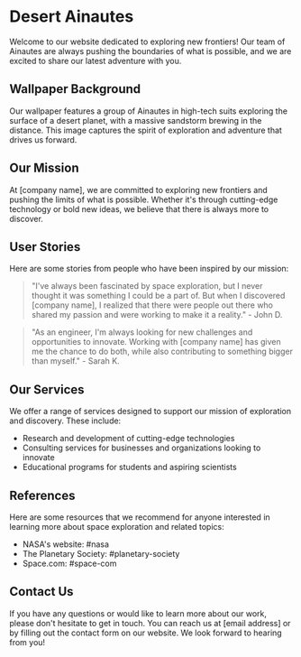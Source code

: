 <!--font:Montserrat-->

# Desert Ainautes

Welcome to our website dedicated to exploring new frontiers! Our team of Ainautes are always pushing the boundaries of what is possible, and we are excited to share our latest adventure with you.

## Wallpaper Background

Our wallpaper features a group of Ainautes in high-tech suits exploring the surface of a desert planet, with a massive sandstorm brewing in the distance. This image captures the spirit of exploration and adventure that drives us forward.

## Our Mission

At [company name], we are committed to exploring new frontiers and pushing the limits of what is possible. Whether it's through cutting-edge technology or bold new ideas, we believe that there is always more to discover.

## User Stories

Here are some stories from people who have been inspired by our mission:

> "I've always been fascinated by space exploration, but I never thought it was something I could be a part of. But when I discovered [company name], I realized that there were people out there who shared my passion and were working to make it a reality." - John D.

> "As an engineer, I'm always looking for new challenges and opportunities to innovate. Working with [company name] has given me the chance to do both, while also contributing to something bigger than myself." - Sarah K.

## Our Services

We offer a range of services designed to support our mission of exploration and discovery. These include:

-   Research and development of cutting-edge technologies
-   Consulting services for businesses and organizations looking to innovate
-   Educational programs for students and aspiring scientists

## References

Here are some resources that we recommend for anyone interested in learning more about space exploration and related topics:

-   NASA's website: #nasa
-   The Planetary Society: #planetary-society
-   Space.com: #space-com

## Contact Us

If you have any questions or would like to learn more about our work, please don't hesitate to get in touch. You can reach us at [email address] or by filling out the contact form on our website. We look forward to hearing from you!

<!--

Write me content for website with wallpaper which alt text is:

"A group of Ainautes in high-tech suits exploring the surface of a desert planet, with a massive sandstorm brewing in the distance."

The name/title of the page should not be 1:1 copy of the alt text but rather a real content of the website which is using this wallpaper.

- Use markdown format
- Start with heading
- Heading should be short and concise
- The content should look like a real website
- The website should not be about the wallpaper, wallpaper is just a related background
- Heading should be contain work "wallpaper" or "background"
- Include real sections like references, contact, user stories, etc. use things relevant to the page purpose.
- Feel free to use structure like headings, bullets, numbering, blockquotes, paragraphs, horizontal lines, etc.
- You can use formatting like bold or _italic_
- You can include UTF-8 emojis
- Links should be only #hash anchors (and you can refer to the document itself)
- Do not include images


---


# Exploring New Frontiers: Ainautes on a Desert Planet

Welcome to our website dedicated to exploring new frontiers! Our team of Ainautes are always pushing the boundaries of what is possible, and we are excited to share our latest adventure with you.

## Wallpaper Background

Our wallpaper features a group of Ainautes in high-tech suits exploring the surface of a desert planet, with a massive sandstorm brewing in the distance. This image captures the spirit of exploration and adventure that drives us forward.

## Our Mission

At [company name], we are committed to exploring new frontiers and pushing the limits of what is possible. Whether it's through cutting-edge technology or bold new ideas, we believe that there is always more to discover.

## User Stories

Here are some stories from people who have been inspired by our mission:

> "I've always been fascinated by space exploration, but I never thought it was something I could be a part of. But when I discovered [company name], I realized that there were people out there who shared my passion and were working to make it a reality." - John D.

> "As an engineer, I'm always looking for new challenges and opportunities to innovate. Working with [company name] has given me the chance to do both, while also contributing to something bigger than myself." - Sarah K.

## Our Services

We offer a range of services designed to support our mission of exploration and discovery. These include:

- Research and development of cutting-edge technologies
- Consulting services for businesses and organizations looking to innovate
- Educational programs for students and aspiring scientists

## References

Here are some resources that we recommend for anyone interested in learning more about space exploration and related topics:

- NASA's website: #nasa
- The Planetary Society: #planetary-society
- Space.com: #space-com

## Contact Us

If you have any questions or would like to learn more about our work, please don't hesitate to get in touch. You can reach us at [email address] or by filling out the contact form on our website. We look forward to hearing from you!


---


Write me a Google font which is best fitting for the website.

Pick from the list:
- Roboto
- Barlow Condensed
- Raleway
- Open Sans
- Playfair Display
- Poppins
- Cabin
- Great Vibes
- Montserrat
- Lato
- IBM Plex Sans
- Futura
- Lobster
- Exo 2
- Barlow Condensed
- Cormorant Garamond
- Cinzel Decorative
- Alegreya
- Dancing Script
- Cinzel
- Inter
- Orbitron


Write just the font name nothing else.


---


Montserrat

-->
